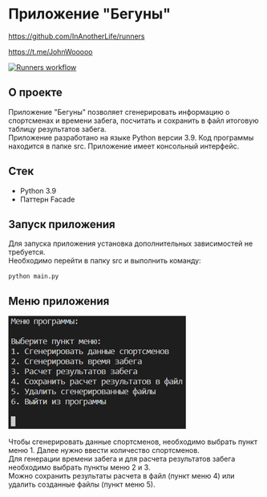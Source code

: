 # Приложение "Бегуны"

https://github.com/InAnotherLife/runners

https://t.me/JohnWooooo

[![Runners workflow](https://github.com/InAnotherLife/runners/actions/workflows/main.yml/badge.svg)](https://github.com/InAnotherLife/runners/actions/workflows/main.yml)

## О проекте
Приложение "Бегуны" позволяет сгенерировать информацию о спортсменах и времени забега, посчитать и сохранить в файл итоговую таблицу результатов забега.\
Приложение разработано на языке Python версии 3.9. Код программы находится в папке src. Приложение имеет консольный интерфейс.

## Стек
* Python 3.9
* Паттерн Facade

## Запуск приложения
Для запуска приложения установка дополнительных зависимостей не требуется.\
Необходимо перейти в папку src и выполнить команду:
```
python main.py
```

## Меню приложения

![Меню приложения](img/1.PNG)

Чтобы сгенерировать данные спортсменов, необходимо выбрать пункт меню 1. Далее нужно ввести количество спортсменов.\
Для генерации времени забега и для расчета результатов забега необходимо выбрать пункты меню 2 и 3.\
Можно сохранить результаты расчета в файл (пункт меню 4) или удалить созданные файлы (пункт меню 5).
